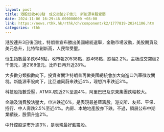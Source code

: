 ```yaml
---
layout: post
title: 港股低收468點　成交突破2千億元　新能源車股受壓
date: 2024-11-06 16:29:46.000000000 +08:00
link: https://news.rthk.hk/rthk/ch/component/k2/1777819-20241106.htm
categories: rthk
---
```


港股連升3日後回吐，特朗普宣布勝出美國總統選舉，金融市場波動，美股期貨及美元急升，比特幣創新高，人民幣受壓。

恒生指數最多跌645點，收市報20538點，跌468點，跌幅2.2%。主板成交突破2千億元，達2168億元，比昨日再升近28%。

大多數分類指數向下。投資者關注特朗普再做美國總統會加大向進口汽車徵收關稅。新能源車股向下，比亞迪同蔚來跌近4%，理想汽車跌近3%。

科技股指數受壓，ATMXJ跌近2%至逾4%，阿里巴巴及京東集團跌幅較大。

金融及消費股沽壓大，申洲跌近6%，是表現最差藍籌股。港交所、友邦、平保、招行、中人壽跌2.5%至近4%。內房、本地地產股亦下跌。不過，領展公布中期業績後，股價升逾2%。

中升控股逆市升逾3%，是表現最好藍籌股。

